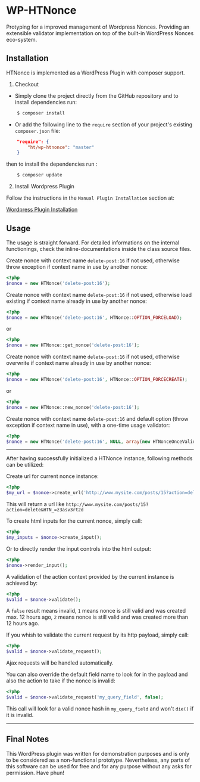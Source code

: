 # WP-HTNonce
Protyping for a improved management of Wordpress Nonces.
Providing an extensible validator implementation on top of the built-in WordPress Nonces eco-system.

Installation
------------

HTNonce is implemented as a WordPress Plugin with composer support.

1. Checkout

* Simply clone the project directly from the GitHub repository and to install dependencies run:

```bash
    $ composer install
```

* Or add the following line to the `require` section of your project's existing `composer.json` file:

```json
    "require": {
        "ht/wp-htnonce": "master"
    }
```
then to install the dependencies run :
    
```bash
    $ composer update
```

2. Install Wordpress Plugin

Follow the instructions in the `Manual Plugin Installation` section at:

[Wordpress Plugin Installation](https://codex.wordpress.org/Managing_Plugins)


Usage
-----

The usage is straight forward. For detailed informations on the internal functionings, check the inline-documentations inside the class source files.


Create nonce with context name `delete-post:16` if not used, otherwise throw exception if context name in use by another nonce:
```php
<?php
$nonce = new HTNonce('delete-post:16');
```

Create nonce with context name `delete-post:16` if not used, otherwise load existing if context name already in use by another nonce:
```php
<?php
$nonce = new HTNonce('delete-post:16', HTNonce::OPTION_FORCELOAD);
```
or
```php
<?php
$nonce = new HTNonce::get_nonce('delete-post:16');
```

Create nonce with context name `delete-post:16` if not used, otherwise overwrite if context name already in use by another nonce:
```php
<?php
$nonce = new HTNonce('delete-post:16', HTNonce::OPTION_FORCECREATE);
```
or
```php
<?php
$nonce = new HTNonce::new_nonce('delete-post:16');
```

Create nonce with context name `delete-post:16` and default option (throw exception if context name in use), with a one-time usage validator:
```php
<?php
$nonce = new HTNonce('delete-post:16', NULL, array(new HTNonceOnceValidator()));
```

***

After having successfully initialized a HTNonce instance, following methods can be utilized:

Create url for current nonce instance:
```php
<?php
$my_url = $nonce->create_url('http://www.mysite.com/posts/15?action=delete');
```
This will return a url like `http://www.mysite.com/posts/15?action=delete&HTN_=z3asv3rt2d`


To create html inputs for the current nonce, simply call:
```php
<?php
$my_inputs = $nonce->create_input();
```
Or to directly render the input controls into the html output:
```php
<?php
$nonce->render_input();
```

A validation of the action context provided by the current instance is achieved by:
```php
<?php
$valid = $nonce->validate();
```
A `false` result means invalid, `1` means nonce is still valid and was created max. 12 hours ago, `2` means nonce is still valid and was created more than 12 hours ago.


If you whish to validate the current request by its http payload, simply call:
```php
<?php
$valid = $nonce->validate_request();
```
Ajax requests will be handled automatically.

You can also override the default field name to look for in the payload and also the action to take if the nonce is invalid:
```php
<?php
$valid = $nonce->validate_request('my_query_field', false);
```
This call will look for a valid nonce hash in `my_query_field` and won't `die()` if it is invalid.

***

Final Notes
-----

This WordPress plugin was written for demonstration purposes and is only to be considered as a non-functional prototype. 
Nevertheless, any parts of this software can be used for free and for any purpose without any asks for permission. 
Have phun!